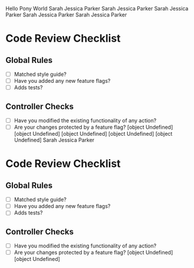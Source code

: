 Hello Pony World
Sarah Jessica Parker
Sarah Jessica Parker
Sarah Jessica Parker
Sarah Jessica Parker
Sarah Jessica Parker
# Code Review Checklist
## Global Rules
- [ ] Matched style guide?
- [ ] Have you added any new feature flags?
- [ ] Adds tests?
## Controller Checks
- [ ] Have you modified the existing functionality of any action?
- [ ] Are your changes protected by a feature flag?
[object Undefined]
[object Undefined]
[object Undefined]
[object Undefined]
[object Undefined]
Sarah Jessica Parker
# Code Review Checklist
## Global Rules
- [ ] Matched style guide?
- [ ] Have you added any new feature flags?
- [ ] Adds tests?
## Controller Checks
- [ ] Have you modified the existing functionality of any action?
- [ ] Are your changes protected by a feature flag?
[object Undefined]
[object Undefined]